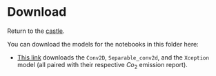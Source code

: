 # Download

Return to the [castle](https://github.com/Nkluge-correa/teeny-tiny_castle).

You can download the models for the notebooks in this folder here:

- [This link](https://drive.google.com/uc?export=download&id=1CtXfDGrM_-ZvC8vwV2MgTQLlxopv4F8f) downloads the `Conv2D`, `Separable_conv2d`, and the `Xception` model (all paired with their respective $Co_2$ emission report).
